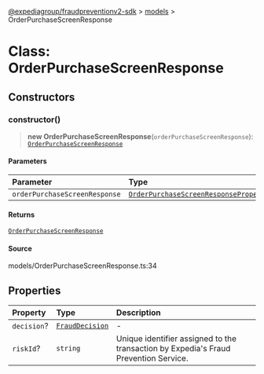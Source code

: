 [@expediagroup/fraudpreventionv2-sdk](../../index.md) > [models](../index.md) > OrderPurchaseScreenResponse

# Class: OrderPurchaseScreenResponse

## Constructors

### constructor()

> **new OrderPurchaseScreenResponse**(`orderPurchaseScreenResponse`): [`OrderPurchaseScreenResponse`](class.OrderPurchaseScreenResponse.md)

#### Parameters

| Parameter                     | Type                                                                                                        |
| :---------------------------- | :---------------------------------------------------------------------------------------------------------- |
| `orderPurchaseScreenResponse` | [`OrderPurchaseScreenResponseProperties`](../interfaces/interface.OrderPurchaseScreenResponseProperties.md) |

#### Returns

[`OrderPurchaseScreenResponse`](class.OrderPurchaseScreenResponse.md)

#### Source

models/OrderPurchaseScreenResponse.ts:34

## Properties

| Property    | Type                                                           | Description                                                                           |
| :---------- | :------------------------------------------------------------- | :------------------------------------------------------------------------------------ |
| `decision`? | [`FraudDecision`](../type-aliases/type-alias.FraudDecision.md) | -                                                                                     |
| `riskId`?   | `string`                                                       | Unique identifier assigned to the transaction by Expedia\'s Fraud Prevention Service. |
